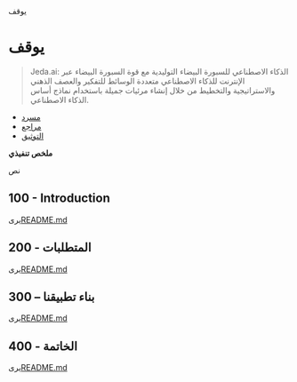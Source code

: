 يوقف

# يوقف

> Jeda.ai: الذكاء الاصطناعي للسبورة البيضاء التوليدية مع قوة السبورة البيضاء عبر الإنترنت للذكاء الاصطناعي متعددة الوسائط للتفكير والعصف الذهني والاستراتيجية والتخطيط من خلال إنشاء مرئيات جميلة باستخدام نماذج أساس الذكاء الاصطناعي.

-   [مسرد](./GLOSSARY.md)
-   [مراجع](./REFERENCES.md)
-   [التوثيق](./DOCUMENTATION.md)

**ملخص تنفيذي**

نص

## 100 - Introduction

يرى[README.md](./100/README.md)

## 200 - المتطلبات

يرى[README.md](./200/README.md)

## 300 – بناء تطبيقنا

يرى[README.md](./300/README.md)

## 400 - الخاتمة

يرى[README.md](./400/README.md)
